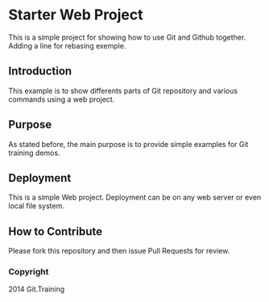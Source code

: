 # Starter Web Project 

This is a simple project for showing how to use Git and Github together. Adding a line for rebasing exemple. 



## Introduction

This example is to show differents parts of Git repository and various commands using a web project. 


## Purpose

As stated before, the main purpose is to provide simple examples for Git training demos. 


## Deployment  

This is a simple Web project. Deployment can be on any web server or even local file system. 

## How to Contribute 

Please fork this repository and then issue Pull Requests for review. 

### Copyright

2014 Git.Training



